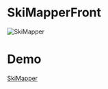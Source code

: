 # SkiMapperFront
![SkiMapper](https://github.com/diautzi/SkiMapperFront/blob/master/welcomePage.png)

# Demo 
[SkiMapper](https://skimapper.herokuapp.com/)
